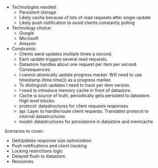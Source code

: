 - Technologies needed:
  - Persistent storage
  - Likely cache because of lots of read requests after single update
  - Likely push notification to avoid clients constantly polling
- Technology choice:
  - Google
  - Microsoft
  - Amazon
- Constraints:
  - Clients send updates multiple times a second.
  - Each update triggers several read requests.
  - Datastore handles about one request per item per second.
Consequences:
  - I cannot atomically update progress marker. Will need to use timestamp (time.time()) as a progress marker.
  - To distinguish updates I need to track per item version.
  - I need to introduce memory cache in front of datastore.
  - Cache is source of truth, periodically gets persisted to datastore.
High level blocks:
  - protocol: datastructures for client requests responses
  - api: Layer to handle/route client requests. Translates protocol to internal datastructures
  - model: datastructures for persistence in datastore and memcache

Scenarios to cover:
  - GetUpdates response size optimization
  - Push notifications and client tracking
  - Locking restrictions logic
  - Delayed flush to datastore
  - Resources
